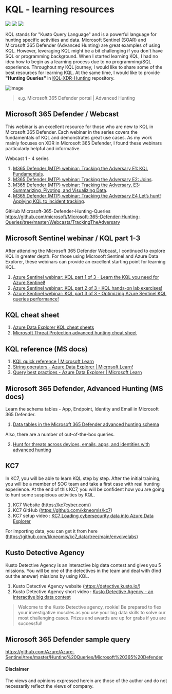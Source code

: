 # KQL - learning resources
<a href="https://learn.microsoft.com/en-us/azure/data-explorer/kusto/query/"><img src="https://img.shields.io/badge/Azure-KQL-00B2FF.svg?logo=microsoftazure&style=popout"></a>
<a href="https://learn.microsoft.com/en-us/azure/data-explorer/kusto/query/"><img src="https://img.shields.io/badge/Azure%20Data%20Explorer-%230078D4.svg?&style=popout&logo=azure%20data%20explorer&logoColor=white"/></a>
<a href="https://www.linkedin.com/in/kijo-niimura/"><img src="https://img.shields.io/badge/-Linkedin-0077B5.svg?logo=linkedin&style=popout"></a>

KQL stands for "Kusto Query Language" and is a powerful language for hunting specific activities and data. Microsoft Sentinel (SOAR) and Microsoft 365 Defender (Advanced Hunting) are great examples of using KQL. However, leveraging KQL might be a bit challenging if you don't have SQL or programming background. When I started learning KQL, I had no idea how to begin as a learning process due to no programming/SQL experience. Throughout my KQL journey, I would like to share some of the best resources for learning KQL. At the same time, I would like to provide **"Hunting Queries"** in [KQL-XDR-Hunting](https://github.com/LearningKijo/KQL/tree/main/KQL-XDR-Hunting) repository.

![image](https://user-images.githubusercontent.com/120234772/216594925-eb0c7249-0ac1-426e-bab8-539f50eafbe0.png)
> e.g. Microsoft 365 Defender portal | Advanced Hunting  

## Microsoft 365 Defender / Webcast 
This webinar is an excellent resource for those who are new to KQL in Microsoft 365 Defender. Each webinar in the series covers the fundamentals of KQL and demonstrates great use cases. As my work mainly focuses on XDR in Microsoft 365 Defender, I found these webinars particularly helpful and informative.

Webcast 1 - 4 series 
1. [M365 Defender (MTP) webinar: Tracking the Adversary E1: KQL Fundamentals](https://www.youtube.com/watch?v=0D9TkGjeJwM).
2. [M365 Defender (MTP) webinar: Tracking the Adversary E2: Joins](https://www.youtube.com/watch?v=LMrO6K5TWOU).
3. [M365 Defender (MTP) webinar: Tracking the Adversary, E3: Summarizing, Pivoting, and Visualizing Data](https://www.youtube.com/watch?v=UKnk9U1NH6Y).
4. [M365 Defender (MTP) webinar: Tracking the Adversary E4 Let’s hunt! Applying KQL to incident tracking](https://www.youtube.com/watch?v=2EUxOc_LNd8&list=RDCMUCGTUbqE3SJiLgtvWjIkSQuQ&index=3). <br>

GitHub Microsoft-365-Defender-Hunting-Queries <br>
https://github.com/microsoft/Microsoft-365-Defender-Hunting-Queries/tree/master/Webcasts/TrackingTheAdversary

## Microsoft Sentinel webinar / KQL part 1-3 
After attending the Microsoft 365 Defender Webcast, I continued to explore KQL in greater depth. For those using Microsoft Sentinel and Azure Data Explorer, these webinars can provide an excellent starting point for learning KQL.

1. [Azure Sentinel webinar: KQL part 1 of 3 - Learn the KQL you need for Azure Sentinel!](https://www.youtube.com/watch?v=EDCBLULjtCM)
2. [Azure Sentinel webinar: KQL part 2 of 3 - KQL hands-on lab exercises!](https://www.youtube.com/watch?v=YKD_OFLMpf8)
3. [Azure Sentinel webinar: KQL part 3 of 3 - Optimizing Azure Sentinel KQL queries performance!](https://www.youtube.com/watch?v=jN1Cz0JcLYU)

## KQL cheat sheet
1. [Azure Data Explorer KQL cheat sheets](https://techcommunity.microsoft.com/t5/azure-data-explorer-blog/azure-data-explorer-kql-cheat-sheets/ba-p/1057404)
2. [Microsoft Threat Protection advanced hunting cheat sheet](https://techcommunity.microsoft.com/t5/microsoft-365-defender-blog/microsoft-threat-protection-advanced-hunting-cheat-sheet/ba-p/1505100) 

## KQL reference (MS docs)
1. [KQL quick reference | Microsoft Learn](https://learn.microsoft.com/en-us/azure/data-explorer/kql-quick-reference)
2. [String operators - Azure Data Explorer | Microsoft Learn!](https://learn.microsoft.com/en-us/azure/data-explorer/kusto/query/datatypes-string-operators)
3. [Query best practices - Azure Data Explorer | Microsoft Learn](https://learn.microsoft.com/en-us/azure/data-explorer/kql-quick-reference)

## Microsoft 365 Defender, Advanced Hunting (MS docs)
Learn the schema tables - App, Endpoint, Identity and Email in Microsoft 365 Defender.
1. [Data tables in the Microsoft 365 Defender advanced hunting schema](https://learn.microsoft.com/en-us/microsoft-365/security/defender/advanced-hunting-schema-tables?view=o365-worldwide)<br>

Also, there are a number of out-of-the-box queries.<br>

2. [Hunt for threats across devices, emails, apps, and identities with advanced hunting](https://learn.microsoft.com/en-us/microsoft-365/security/defender/advanced-hunting-query-emails-devices?view=o365-worldwide)

## KC7 
In KC7, you will be able to learn KQL step by step. After the initial training, you will be a member of SOC team and take a first case with real hunting experience. At the end of this KC7, you will be confident how you are going to hunt some suspicious activities by KQL.
1. KC7 Website (https://kc7cyber.com/) 
2. KC7 GitHub (https://github.com/kkneomis/kc7)
3. KC7 setup video : [KC7 Loading cybersecurity data into Azure Data Explorer](https://www.youtube.com/watch?v=aHJxEHIHq0k) <br>

For importing data, you can get it from here (https://github.com/kkneomis/kc7_data/tree/main/envolvelabs)

## Kusto Detective Agency
Kusto Detective Agency is an interactive big data contest and gives you 5 missions. You will be one of the detectives in the team and deal with (find out the answer) missions by using KQL.
1. Kusto Detective Agency website (https://detective.kusto.io/)
2. Kusto Detective Agency short video : [Kusto Detective Agency - an interactive big data contest](https://www.youtube.com/watch?v=BaW0qsxxYRc)
> Welcome to the Kusto Detective agency, rookie!  Be prepared to flex your investigative muscles as you use your big data skills to solve our most challenging cases.  Prizes and awards are up for grabs if you are successful!

## Microsoft 365 Defender sample query
https://github.com/Azure/Azure-Sentinel/tree/master/Hunting%20Queries/Microsoft%20365%20Defender

#### Disclaimer
The views and opinions expressed herein are those of the author and do not necessarily reflect the views of company.
